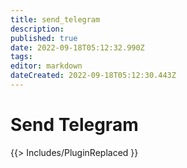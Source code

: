 ```yaml
---
title: send_telegram
description: 
published: true
date: 2022-09-18T05:12:32.990Z
tags: 
editor: markdown
dateCreated: 2022-09-18T05:12:30.443Z
---
```


# Send Telegram
{{> Includes/PluginReplaced }}

